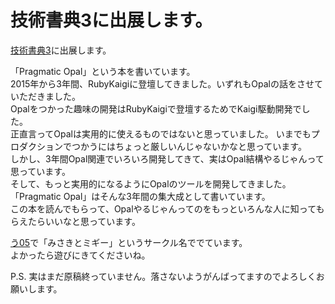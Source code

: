 # 技術書典3に出展します。

[技術書典3](https://techbookfest.org/event/tbf03)に出展します。

「Pragmatic Opal」という本を書いています。  
2015年から3年間、RubyKaigiに登壇してきました。いずれもOpalの話をさせていただきました。  
Opalをつかった趣味の開発はRubyKaigiで登壇するためでKaigi駆動開発でした。  
正直言ってOpalは実用的に使えるものではないと思っていました。
いまでもプロダクションでつかうにはちょっと厳しいんじゃないかなと思っています。  
しかし、3年間Opal関連でいろいろ開発してきて、実はOpal結構やるじゃんって思っています。  
そして、もっと実用的になるようにOpalのツールを開発してきました。  
「Pragmatic Opal」はそんな3年間の集大成として書いています。  
この本を読んでもらって、Opalやるじゃんってのをもっといろんな人に知ってもらえたらいいなと思っています。

[う05](https://techbookfest.org/event/tbf03/circle/5663570972901376)で「みさきとミギー」というサークル名ででています。  
よかったら遊びにきてくださいね。

P.S. 実はまだ原稿終っていません。落さないようがんばってますのでよろしくお願いします。
